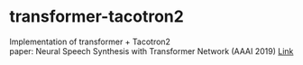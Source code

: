 # transformer-tacotron2
Implementation of transformer + Tacotron2 \
paper: Neural Speech Synthesis with Transformer Network (AAAI 2019) [Link](https://aaai.org/ojs/index.php/AAAI/article/view/4642, "paper link")
